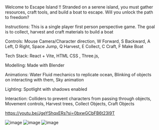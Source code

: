 Welcome to Escape Island !!
Stranded on a serene island, you must gather resources, craft tools, and build a boat to escape. 
Will you unlock the path to freedom?

Instructions:
This is a single player first person perspective game. The goal is to collect, harvest and craft materials to build a boat

Controls:
Mouse Camera/Character direction,
W Forward,
S Backward,
A Left,
D Right,
Space Jump,
Q Harvest,
E Collect,
C Craft,
F Make Boat


Tech Stack:
React + Vite,
HTML CSS ,
Three.js,

Modelling:
Made with Blender

Animations:
Water Fluid mechanics to replicate ocean,
Blinking of objects on interacting with them,
Sky animation

Lighting:
Spotlight with shadows enabled

Interaction:
Colliders to prevent characters from passing through objects,
Movement controls,
Harvest trees,
Collect Objects,
Craft Objects

https://youtu.be/JgeYShqxERs?si=0bxwGCbFB6t23I9T

![image](https://github.com/user-attachments/assets/5dcbee94-df55-4764-8f86-6ee320aeafc9)
![image](https://github.com/user-attachments/assets/9792d369-cfe6-4d0c-ba39-aea5c1651927)
![image](https://github.com/user-attachments/assets/d29e5938-ff57-4a7f-bb47-25d7688baa9c)




